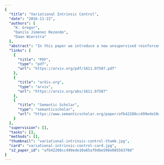 ```yaml
---
{
  "title": "Variational Intrinsic Control",
  "date": "2016-11-22",
  "authors": [
    "K. Gregor",
    "Danilo Jimenez Rezende",
    "Daan Wierstra"
  ],
  "abstract": "In this paper we introduce a new unsupervised reinforcement learning method for discovering the set of intrinsic options available to an agent. This set is learned by maximizing the number of different states an agent can reliably reach, as measured by the mutual information between the set of options and option termination states. To this end, we instantiate two policy gradient based algorithms, one that creates an explicit embedding space of options and one that represents options implicitly. The algorithms also provide an explicit measure of empowerment in a given state that can be used by an empowerment maximizing agent. The algorithm scales well with function approximation and we demonstrate the applicability of the algorithm on a range of tasks.",
  "links": [
    {
      "title": "PDF",
      "type": "pdf",
      "url": "https://arxiv.org/pdf/1611.07507.pdf"
    },
    {
      "title": "arXiv.org",
      "type": "arxiv",
      "url": "https://arxiv.org/abs/1611.07507"
    },
    {
      "title": "Semantic Scholar",
      "type": "semanticscholar",
      "url": "https://www.semanticscholar.org/paper/afb42208cc499ede10a65af0dbe598e08556370d"
    }
  ],
  "supervision": [],
  "tasks": [],
  "methods": [],
  "thumbnail": "variational-intrinsic-control-thumb.jpg",
  "card": "variational-intrinsic-control-card.jpg",
  "s2_paper_id": "afb42208cc499ede10a65af0dbe598e08556370d"
}
---
```


